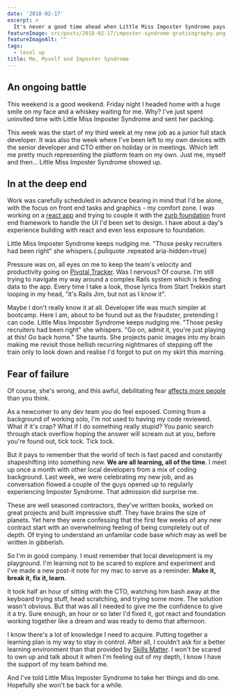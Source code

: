 ```yaml
---
date: '2018-02-17'
excerpt: >
  It's never a good time ahead when Little Miss Imposter Syndrome pays a visit. But I’ve sent her packing back to where she came from.
featureImage: src/posts/2018-02-17/imposter-syndrome-gratisography.png
featureImageAlt: ""
tags:
  - level up
title: Me, Myself and Imposter Syndrome
---
```


## An ongoing battle

This weekend is a good weekend. Friday night I headed home with a huge smile on my face and a whiskey waiting for me. Why? I've just spent uninvited time with Little Miss Imposter Syndrome and sent her packing.

This week was the start of my third week at my new job as a junior full stack developer. It was also the week where I've been left to my own devices with the senior developer and CTO either on holiday or in meetings. Which left me pretty much representing the platform team on my own. Just me, myself and then... Little Miss Imposter Syndrome showed up.

## In at the deep end

Work was carefully scheduled in advance bearing in mind that I'd be alone, with the focus on front end tasks and graphics - my comfort zone. I was working on a [react app](https://reactjs.org/) and trying to couple it with the [zurb foundation](https://foundation.zurb.com/) front end framework to handle the UI I'd been set to design. I have about a day's experience building with react and even less exposure to foundation.

Little Miss Imposter Syndrome keeps nudging me. "Those pesky recruiters had been right" she whispers.{.pullquote .repeated aria-hidden=true}

Pressure was on, all eyes on me to keep the team's velocity and productivity going on [Pivotal Tracker](https://www.pivotaltracker.com/). Was I nervous? Of course. I'm still trying to navigate my way around a complex Rails system which is feeding data to the app. Every time I take a look, those lyrics from Start Trekkin start looping in my head, "it's Rails Jim, but not as I know it".

Maybe I don't really know it at all. Developer life was much simpler at bootcamp. Here I am, about to be found out as the fraudster, pretending I can code. Little Miss Imposter Syndrome keeps nudging me. "Those pesky recruiters had been right" she whispers. "Go on, admit it, you're just playing at this! Go back home." She taunts. She projects panic images into my brain making me revisit those hellish recurring nightmares of stepping off the train only to look down and realise I'd forgot to put on my skirt this morning.

## Fear of failure

Of course, she's wrong, and this awful, debilitating fear [affects more people](http://bit.ly/2o6AEmX) than you think.

As a newcomer to any dev team you do feel exposed. Coming from a background of working solo, I'm not used to having my code reviewed. What if it's crap? What if I do something really stupid? You panic search through stack overflow hoping the answer will scream out at you, before you're found out, tick tock. Tick tock.

But it pays to remember that the world of tech is fast paced and constantly shapeshifting into something new. **We are all learning, all of the time**. I meet up once a month with other local developers from a mix of coding background. Last week, we were celebrating my new job, and as conversation flowed a couple of the guys opened up to regularly experiencing Imposter Syndrome. That admission did surprise me.

These are well seasoned contractors, they've written books, worked on great projects and built impressive stuff. They have brains the size of planets. Yet here they were confessing that the first few weeks of any new contract start with an overwhelming feeling of being completely out of depth. Of trying to understand an unfamilar code base which may as well be written in gibberish.

So I'm in good company. I must remember that local development is my playground. I'm learning not to be scared to explore and experiment and I've made a new post-it note for my mac to serve as a reminder. **Make it, break it, fix it, learn**.

It took half an hour of sitting with the CTO, watching him bash away at the keyboard trying stuff, head scratching, and trying some more. The solution wasn't obvious. But that was all I needed to give me the confidence to give it a try. Sure enough, an hour or so later I'd fixed it, got react and foundation working together like a dream and was ready to demo that afternoon.

I know there's a lot of knowledge I need to acquire. Putting together a learning plan is my way to stay in control. After all, I couldn’t ask for a better learning environment than that provided by [Skills Matter](https://skillsmatter.com/explore?content=courses&location=&q=). I won't be scared to own up and talk about it when I'm feeling out of my depth, I know I have the support of my team behind me.

And I've told Little Miss Imposter Syndrome to take her things and do one. Hopefully she won't be back for a while.
